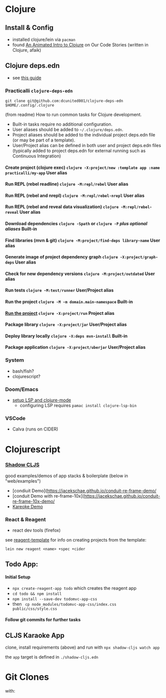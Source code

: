 # Clojure

## Install & Config

- installed clojure/lein via `pacman`
- found [An Animated Intro to
  Clojure](https://ourcodestories.com/markm208/Playlist/4) on Our Code Stories
  (written in Clojure, afaik)

## Clojure deps.edn

- see [this guide](https://tomekw.com/clojure-deps-edn-a-basic-guide/)


### Practicalli `clojure-deps-edn`

`git clone git@github.com:dcunited001/clojure-deps-edn $HOME/.config/.clojure`

(from readme) How to run common tasks for Clojure development.
* Built-in tasks require no additional configuration.
* User aliases should be added to `~/.clojure/deps.edn`.
* Project aliases should be added to the individual project deps.edn file (or may be part of a template).
* User/Project alias can be defined in both user and project deps.edn files (typically added to project deps.edn for external running such as Continuous Integration)

#### Create project (clojure exec)  `clojure -X:project/new :template app :name practicalli/my-app` User alias

#### Run REPL (rebel readline) `clojure -M:repl/rebel` User alias

#### Run REPL (rebel and nrepl) `clojure -M:repl/rebel-nrepl` User alias

#### Run REPL (rebel and reveal data visualization)  `clojure -M:repl/rebel-reveal` User alias

#### Download dependencies  `clojure -Spath` or `clojure -P`  *plus optional aliases* Built-in

#### Find libraries (mvn & git)  `clojure -M:project/find-deps library-name` User alias

#### Generate image of project dependency graph   `clojure -X:project/graph-deps` User alias

#### Check for new dependency versions  `clojure -M:project/outdated` User alias

#### Run tests  `clojure -M:test/runner` User/Project alias

#### Run the project   `clojure -M -m domain.main-namespace` Built-in

#### [Run the project](https://youtu.be/u5VoFpsntXc?t=2166) `clojure -X:project/run` Project alias

#### Package library `clojure -X:project/jar` User/Project alias

#### Deploy library locally `clojure -X:deps mvn-install` Built-in

#### Package application `clojure -X:project/uberjar` User/Project alias

### System

- bash/fish?
- clojurescript?

### Doom/Emacs

- [setup LSP and clojure-mode](https://www.ianjones.us/clojure-development-in-emacs)
  - configuring LSP requires `pamac install clojure-lsp-bin`


### VSCode

- Calva (runs on CIDER)

# Clojurescript


### [Shadow CLJS](https://github.com/thheller/shadow-cljs)

good examples/demos of app stacks & boilerplate (below in "web/examples")

  - [condiuit Demo](https://jacekschae.github.io/conduit-re-frame-demo/
  - [conduit Demo with re-frame-10x](https://jacekschae.github.io/conduit-re-frame-10x-demo/
  - [Kareoke Demo](https://karaoke-player.netlify.app/songs/Rolling%20Stones-all%20over%20now%20rolling%20stones.html)


### React & Reagent

- react dev tools (firefox)


see [reagent-template](https://github.com/reagent-project/reagent-template) for
info on creating projects from the template:

```
lein new reagent <name> +spec +cider
```


## Todo App:

#### Initial Setup

- `npx create-reagent-app todo` which creates the reagent app
- `cd todo && npm install`
- `npm install --save-dev todomvc-app-css` 
- then ` cp node_modules/todomvc-app-css/index.css public/css/style.css`

#### Follow git commits for further tasks

## CLJS Karaoke App

clone, install requirements (above) and run with `npx shadow-cljs watch app`

the `app` target is defined in `./shadow-cljs.edn`
 


# Git Clones

with: 
